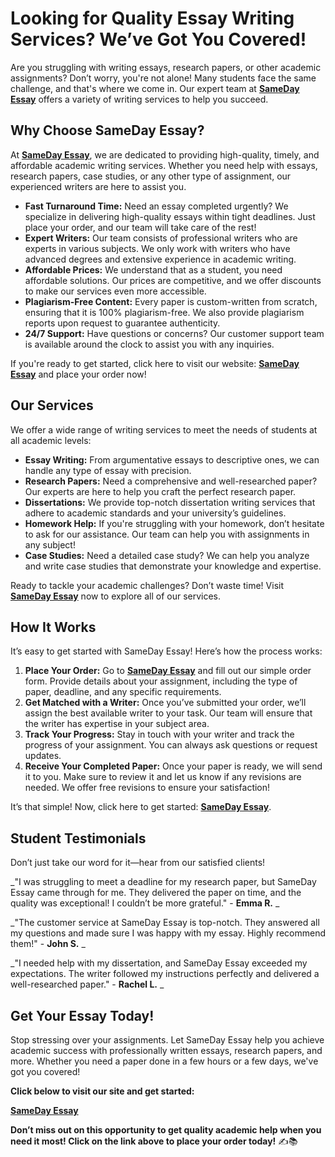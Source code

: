 # Looking for Quality Essay Writing Services? We’ve Got You Covered!

Are you struggling with writing essays, research papers, or other academic assignments? Don’t worry, you're not alone! Many students face the same challenge, and that's where we come in. Our expert team at **[SameDay Essay](https://tinyurl.com/topessay?keyword=sameday+essay)** offers a variety of writing services to help you succeed.

## Why Choose SameDay Essay?

At **[SameDay Essay](https://tinyurl.com/topessay?keyword=sameday+essay)**, we are dedicated to providing high-quality, timely, and affordable academic writing services. Whether you need help with essays, research papers, case studies, or any other type of assignment, our experienced writers are here to assist you.

- **Fast Turnaround Time:** Need an essay completed urgently? We specialize in delivering high-quality essays within tight deadlines. Just place your order, and our team will take care of the rest!
- **Expert Writers:** Our team consists of professional writers who are experts in various subjects. We only work with writers who have advanced degrees and extensive experience in academic writing.
- **Affordable Prices:** We understand that as a student, you need affordable solutions. Our prices are competitive, and we offer discounts to make our services even more accessible.
- **Plagiarism-Free Content:** Every paper is custom-written from scratch, ensuring that it is 100% plagiarism-free. We also provide plagiarism reports upon request to guarantee authenticity.
- **24/7 Support:** Have questions or concerns? Our customer support team is available around the clock to assist you with any inquiries.

If you're ready to get started, click here to visit our website: **[SameDay Essay](https://tinyurl.com/topessay?keyword=sameday+essay)** and place your order now!

## Our Services

We offer a wide range of writing services to meet the needs of students at all academic levels:

- **Essay Writing:** From argumentative essays to descriptive ones, we can handle any type of essay with precision.
- **Research Papers:** Need a comprehensive and well-researched paper? Our experts are here to help you craft the perfect research paper.
- **Dissertations:** We provide top-notch dissertation writing services that adhere to academic standards and your university’s guidelines.
- **Homework Help:** If you're struggling with your homework, don’t hesitate to ask for our assistance. Our team can help you with assignments in any subject!
- **Case Studies:** Need a detailed case study? We can help you analyze and write case studies that demonstrate your knowledge and expertise.

Ready to tackle your academic challenges? Don’t waste time! Visit **[SameDay Essay](https://tinyurl.com/topessay?keyword=sameday+essay)** now to explore all of our services.

## How It Works

It’s easy to get started with SameDay Essay! Here’s how the process works:

1. **Place Your Order:** Go to **[SameDay Essay](https://tinyurl.com/topessay?keyword=sameday+essay)** and fill out our simple order form. Provide details about your assignment, including the type of paper, deadline, and any specific requirements.
2. **Get Matched with a Writer:** Once you’ve submitted your order, we’ll assign the best available writer to your task. Our team will ensure that the writer has expertise in your subject area.
3. **Track Your Progress:** Stay in touch with your writer and track the progress of your assignment. You can always ask questions or request updates.
4. **Receive Your Completed Paper:** Once your paper is ready, we will send it to you. Make sure to review it and let us know if any revisions are needed. We offer free revisions to ensure your satisfaction!

It’s that simple! Now, click here to get started: **[SameDay Essay](https://tinyurl.com/topessay?keyword=sameday+essay)**.

## Student Testimonials

Don’t just take our word for it—hear from our satisfied clients!

_"I was struggling to meet a deadline for my research paper, but SameDay Essay came through for me. They delivered the paper on time, and the quality was exceptional! I couldn’t be more grateful." - **Emma R.** _

_"The customer service at SameDay Essay is top-notch. They answered all my questions and made sure I was happy with my essay. Highly recommend them!" - **John S.** _

_"I needed help with my dissertation, and SameDay Essay exceeded my expectations. The writer followed my instructions perfectly and delivered a well-researched paper." - **Rachel L.** _

## Get Your Essay Today!

Stop stressing over your assignments. Let SameDay Essay help you achieve academic success with professionally written essays, research papers, and more. Whether you need a paper done in a few hours or a few days, we've got you covered!

**Click below to visit our site and get started:**

**[SameDay Essay](https://tinyurl.com/topessay?keyword=sameday+essay)**

**Don’t miss out on this opportunity to get quality academic help when you need it most! Click on the link above to place your order today!** ✍️📚
